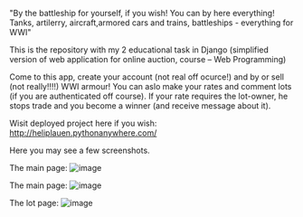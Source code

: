 "By the battleship for yourself, if you wish!
You can by here everything!
Tanks, artilerry, aircraft,armored cars and trains, battleships - everything for WWI"

This is the repository with my 2 educational task in Django (simplified version of web application for online auction, course – Web Programming) 

Come to this app, create your account (not real off ocurce!) and by or sell (not really!!!!) WWI armour!
You can aslo make your rates and comment lots (if you are authenticated off course). 
If your rate requires the lot-owner, he stops trade and you become a winner (and receive message about it).

Wisit deployed project here if you wish:
http://heliplauen.pythonanywhere.com/

Here you may see a few screenshots.

The main page:
![image](https://user-images.githubusercontent.com/106863229/206526117-1a644ed9-ea33-437b-b7d1-d7af1d1e7a7d.png)

The main page:
![image](https://user-images.githubusercontent.com/106863229/206526296-e1663693-9518-4ac8-a2db-9696a68dde6d.png)

The lot page:
![image](https://user-images.githubusercontent.com/106863229/206526705-894e8693-fd57-4143-8d13-0c0a78c6f01a.png)
